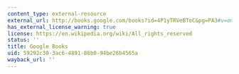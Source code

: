 ```yaml
---
content_type: external-resource
external_url: http://books.google.com/books?id=4P1yTRVeBToC&pg=PA3#v=onepage
has_external_license_warning: true
license: https://en.wikipedia.org/wiki/All_rights_reserved
status: ''
title: Google Books
uid: 59292c30-3ac6-4891-86b0-94be26b4565a
wayback_url: ''
---
```

